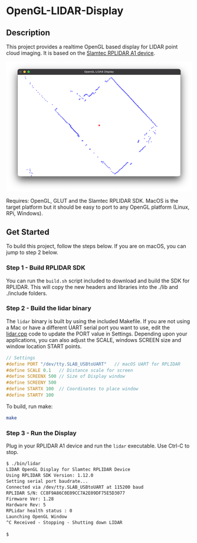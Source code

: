 # OpenGL-LIDAR-Display

## Description
This project provides a realtime OpenGL based display for LIDAR point cloud imaging. It is based on the [Slamtec  RPLIDAR A1 device](https://www.slamtec.com/en/Lidar/A1).

![Display](demo.png)

Requires: OpenGL, GLUT and the Slamtec RPLIDAR SDK. MacOS is the target platform but it should be easy to port to any OpenGL platform (Linux, RPi, Windows).

## Get Started
To build this project, follow the steps below.  If you are on macOS, you can jump to step 2 below.

### Step 1 - Build RPLIDAR SDK
You can run the `build.sh` script included to download and build the SDK for RPLIDAR. This will copy the new headers and libraries into the ./lib and ./include folders.

### Step 2 - Build the lidar binary
The `lidar` binary is built by using the included Makefile.  If you are not using a Mac or have a different UART serial port you want to use, edit the [lidar.cpp](lidar.cpp) code to update the PORT value in Settings.  Depending upon your applications, you can also adjust the SCALE, windows SCREEN size and window location START points.

```cpp
// Settings 
#define PORT "/dev/tty.SLAB_USBtoUART"   // macOS UART for RPLIDAR
#define SCALE 0.1   // Distance scale for screen
#define SCREENX 500 // Size of Display window
#define SCREENY 500 
#define STARTX 100  // Coordinates to place window
#define STARTY 100
```

To build, run make:

```bash
make
```

### Step 3 - Run the Display
Plug in your RPLIDAR A1 device and run the `lidar` executable.  Use Ctrl-C to stop.

```
$ ./bin/lidar               
LIDAR OpenGL Display for Slamtec RPLIDAR Device
Using RPLIDAR SDK Version: 1.12.0
Setting serial port baudrate...
Connected via /dev/tty.SLAB_USBtoUART at 115200 baud
RPLIDAR S/N: CC8F9A86C0E09CC7A2E09DF75E5D3077
Firmware Ver: 1.28
Hardware Rev: 5
RPLidar health status : 0
Launching OpenGL Window
^C Received - Stopping - Shutting down LIDAR

$
```

